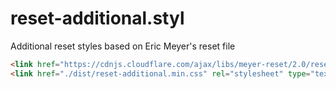 # reset-additional.styl

Additional reset styles based on Eric Meyer's reset file

```html
<link href="https://cdnjs.cloudflare.com/ajax/libs/meyer-reset/2.0/reset.min.css" rel="stylesheet" type="text/css">
<link href="./dist/reset-additional.min.css" rel="stylesheet" type="text/css">
```